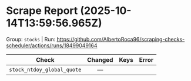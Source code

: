 # Scrape Report (2025-10-14T13:59:56.965Z)

Group: `stocks`  |  Run: https://github.com/AlbertoRoca96/scraping-checks-scheduler/actions/runs/18499049164

| Check | Changed | Keys | Error |
|---|:---:|:--|:--|
| `stock_ntdoy_global_quote` | — |  |  |
